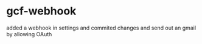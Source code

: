 # gcf-webhook
added a webhook in settings and commited changes and send out an gmail by allowing OAuth
